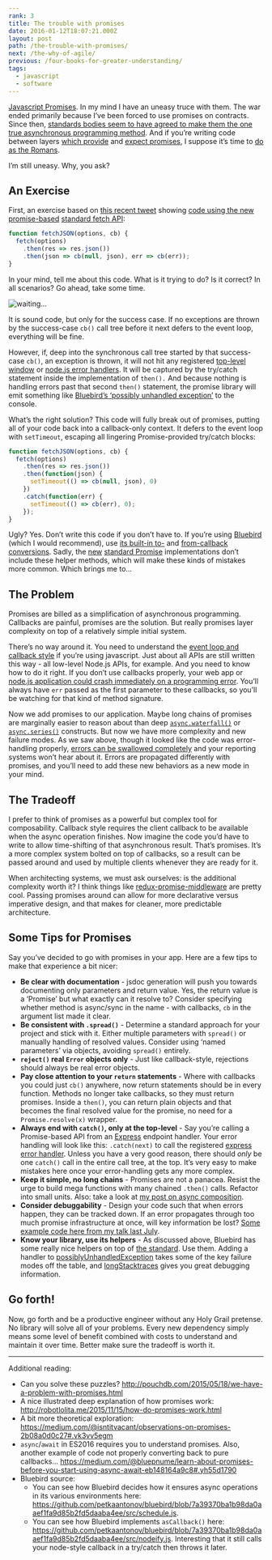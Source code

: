 ```yaml
---
rank: 3
title: The trouble with promises
date: 2016-01-12T18:07:21.000Z
layout: post
path: /the-trouble-with-promises/
next: /the-why-of-agile/
previous: /four-books-for-greater-understanding/
tags:
  - javascript
  - software
---
```


[Javascript Promises](https://www.promisejs.org/). In my mind I have an uneasy truce with them. The war ended primarily because I’ve been forced to use promises on contracts. Since then, [standards bodies seem to have agreed to make them the one true asynchronous programming method](https://www.w3.org/2001/tag/doc/promises-guide). And if you’re writing code between layers [which provide](http://knexjs.org/) and [expect promises](https://github.com/graphql/graphql-js/blob/fee4fe322f982c9f1b8d5c2e2eb9137d1fcba74a/src/execution/execute.js#L277), I suppose it’s time to [do as the Romans](https://en.wiktionary.org/wiki/when_in_Rome,_do_as_the_Romans_do).

I’m still uneasy. Why, you ask?

<div class='fold'></div>

## An Exercise

First, an exercise based on [this recent tweet](https://twitter.com/ryanflorence/status/685535261883682817) showing [code using the new promise-based](https://gist.github.com/ryanflorence/927ef8266fdd5525bf8e) [standard fetch API](https://developer.mozilla.org/en-US/docs/Web/API/Fetch_API):

```javascript
function fetchJSON(options, cb) {
  fetch(options)
    .then(res => res.json())
    .then(json => cb(null, json), err => cb(err));
}
```

In your mind, tell me about this code. What is it trying to do? Is it correct? In all scenarios? Go ahead, take some time.

![waiting...](https://static.sinap.ps/blog/2016/01_jan/promises/waiting.gif)

It is sound code, but only for the success case. If no exceptions are thrown by the success-case `cb()` call tree before it next defers to the event loop, everything will be fine.

However, if, deep into the synchronous call tree started by that success-case `cb()`, an exception is thrown, it will not hit any registered [top-level window](https://developer.mozilla.org/en-US/docs/Web/API/GlobalEventHandlers/onerror) or [node.js error handlers](https://nodejs.org/api/process.html#process_event_uncaughtexception). It will be captured by the try/catch statement inside the implementation of `then().` And because nothing is handling errors past that second `then()` statement, the promise library will emit something like [Bluebird’s ‘possibly unhandled exception’](http://bluebirdjs.com/docs/api/promise.onpossiblyunhandledrejection.html) to the console.

What’s the right solution? This code will fully break out of promises, putting all of your code back into a callback-only context. It defers to the event loop with `setTimeout`, escaping all lingering Promise-provided try/catch blocks:

```javascript
function fetchJSON(options, cb) {
  fetch(options)
    .then(res => res.json())
    .then(function(json) {
      setTimeout(() => cb(null, json), 0)
    })
    .catch(function(err) {
      setTimeout(() => cb(err), 0);
    });
}
```

Ugly? Yes. Don’t write this code if you don’t have to. If you’re using [Bluebird](https://github.com/petkaantonov/bluebird) (which I would recommend), use [its built-in to-](http://bluebirdjs.com/docs/api/ascallback.html) and [from-callback conversions](http://bluebirdjs.com/docs/working-with-callbacks.html#automatic-vs.-manual-conversion). Sadly, the [new](https://developer.mozilla.org/en-US/docs/Web/JavaScript/Reference/Global_Objects/Promise) [standard Promise](http://www.html5rocks.com/en/tutorials/es6/promises/) implementations don’t include these helper methods, which will make these kinds of mistakes more common. Which brings me to...

## The Problem

Promises are billed as a simplification of asynchronous programming. Callbacks are painful, promises are the solution. But really promises layer complexity on top of a relatively simple initial system.

There’s no way around it. You need to understand the [event loop and callback style](/node-js-is-not-magical/) if you’re using javascript. Just about all APIs are still written this way - all low-level Node.js APIs, for example. And you need to know how to do it right. If you don’t use callbacks properly, your web app or [node.js application could crash immediately on a programming error](/the-dangerous-cliffs-of-node-js/). You’ll always have `err` passed as the first parameter to these callbacks, so you’ll be watching for that kind of method signature.

Now we add promises to our application. Maybe long chains of promises are marginally easier to reason about than deep [`async.waterfall()`](https://github.com/caolan/async#waterfall) or [`async.series()`](https://github.com/caolan/async#seriestasks-callback) constructs. But now we have more complexity and new failure modes. As we saw above, though it looked like the code was error-handling properly, [errors can be swallowed completely](http://jamesknelson.com/are-es6-promises-swallowing-your-errors/) and your reporting systems won’t hear about it. Errors are propagated differently with promises, and you’ll need to add these new behaviors as a new mode in your mind.

## The Tradeoff

I prefer to think of promises as a powerful but complex tool for composability. Callback style requires the client callback to be available when the async operation finishes. Now imagine the code you’d have to write to allow time-shifting of that asynchronous result. That’s promises. It’s a more complex system bolted on top of callbacks, so a result can be passed around and used by multiple clients whenever they are ready for it.

When architecting systems, we must ask ourselves: is the additional complexity worth it? I think things like [redux-promise-middleware](https://github.com/pburtchaell/redux-promise-middleware) are pretty cool. Passing promises around can allow for more declarative versus imperative design, and that makes for cleaner, more predictable architecture.

## Some Tips for Promises

Say you’ve decided to go with promises in your app. Here are a few tips to make that experience a bit nicer:

* **Be clear with documentation** - jsdoc generation will push you towards documenting only parameters and return value. Yes, the return value is a ‘Promise’ but what exactly can it resolve to? Consider specifying whether method is async/sync in the name - with callbacks, `cb` in the argument list made it clear.
* **Be consistent with `.spread()`** - Determine a standard approach for your project and stick with it. Either multiple parameters with `spread()` or manually handling of resolved values. Consider using ‘named parameters’ via objects, avoiding `spread()` entirely.
* **`reject()` real `Error` objects only** - Just like callback-style, rejections should always be real error objects.
* **Pay close attention to your `return` statements** - Where with callbacks you could just `cb()` anywhere, now return statements should be in every function. Methods no longer take callbacks, so they must return promises. Inside a `then()`, you can return plain objects and that becomes the final resolved value for the promise, no need for a `Promise.resolve(x)` wrapper.
* **Always end with `catch()`, only at the top-level** - Say you’re calling a Promise-based API from an [Express](http://expressjs.com/) endpoint handler. Your error handling will look like this: `.catch(next)` to call the registered [express error handler](http://expressjs.com/en/guide/error-handling.html). Unless you have a very good reason, there should *only* be one `catch()` call in the entire call tree, at the top. It’s very easy to make mistakes here once your error-handling gets any more complex.
* **Keep it simple, no long chains** - Promises are not a panacea. Resist the urge to build mega functions with many chained `.then()` calls. Refactor into small units. Also: take a look at [my post on async composition](/a-modest-async-proposal/).
* **Consider debuggability** - Design your code such that when errors happen, they can be tracked down. If an error propagates through too much promise infrastructure at once, will key information be lost? [Some example code here from my talk last July](https://github.com/scottnonnenberg/dangerous-cliffs-of-nodejs/tree/master/src/demos/4.%20Error%20from%20async%20call).
* **Know your library, use its helpers** - As discussed above, Bluebird has some really nice helpers on top of [the standard](https://developer.mozilla.org/en-US/docs/Web/JavaScript/Reference/Global_Objects/Promise). Use them. Adding a handler to [possiblyUnhandledException](http://bluebirdjs.com/docs/api/promise.onpossiblyunhandledrejection.html) takes some of the key failure modes off the table, and [longStacktraces](http://bluebirdjs.com/docs/api/promise.config.html) gives you great debugging information.

## Go forth!

Now, go forth and be a productive engineer without any Holy Grail pretense. No library will solve all of your problems. Every new dependency simply means some level of benefit combined with costs to understand and maintain it over time. Better make sure the tradeoff is worth it.

---

Additional reading:

* Can you solve these puzzles? http://pouchdb.com/2015/05/18/we-have-a-problem-with-promises.html
* A nice illustrated deep explanation of how promises work: http://robotlolita.me/2015/11/15/how-do-promises-work.html
* A bit more theoretical exploration: https://medium.com/@isntitvacant/observations-on-promises-2b08a0d0c27#.vk3vv5egm
* `async`/`await` in ES2016 requires you to understand promises. Also, another example of code not properly converting back to pure callbacks... https://medium.com/@bluepnume/learn-about-promises-before-you-start-using-async-await-eb148164a9c8#.yh55d1790
* Bluebird source:
    * You can see how Bluebird decides how it ensures async operations in its various environments here: https://github.com/petkaantonov/bluebird/blob/7a39370ba1b98da0aaef1fa9d85b2fd5daaba4ee/src/schedule.js.
    * You can see how Bluebird implements `asCallback()` here: https://github.com/petkaantonov/bluebird/blob/7a39370ba1b98da0aaef1fa9d85b2fd5daaba4ee/src/nodeify.js. Interesting that it still calls your node-style callback in a try/catch then throws it later.
